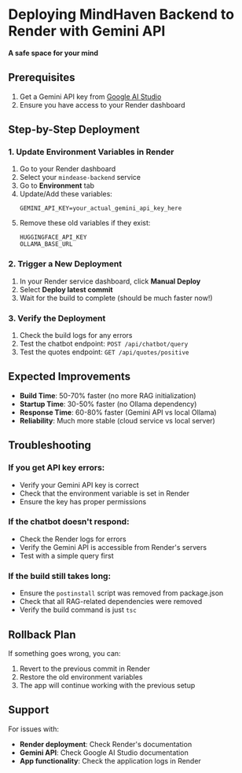 # Deploying MindHaven Backend to Render with Gemini API
**A safe space for your mind**

## Prerequisites
1. Get a Gemini API key from [Google AI Studio](https://makersuite.google.com/app/apikey)
2. Ensure you have access to your Render dashboard

## Step-by-Step Deployment

### 1. Update Environment Variables in Render
1. Go to your Render dashboard
2. Select your `mindease-backend` service
3. Go to **Environment** tab
4. Update/Add these variables:
   ```
   GEMINI_API_KEY=your_actual_gemini_api_key_here
   ```
5. Remove these old variables if they exist:
   ```
   HUGGINGFACE_API_KEY
   OLLAMA_BASE_URL
   ```

### 2. Trigger a New Deployment
1. In your Render service dashboard, click **Manual Deploy**
2. Select **Deploy latest commit**
3. Wait for the build to complete (should be much faster now!)

### 3. Verify the Deployment
1. Check the build logs for any errors
2. Test the chatbot endpoint: `POST /api/chatbot/query`
3. Test the quotes endpoint: `GET /api/quotes/positive`

## Expected Improvements

- **Build Time**: 50-70% faster (no more RAG initialization)
- **Startup Time**: 30-50% faster (no Ollama dependency)
- **Response Time**: 60-80% faster (Gemini API vs local Ollama)
- **Reliability**: Much more stable (cloud service vs local server)

## Troubleshooting

### If you get API key errors:
- Verify your Gemini API key is correct
- Check that the environment variable is set in Render
- Ensure the key has proper permissions

### If the chatbot doesn't respond:
- Check the Render logs for errors
- Verify the Gemini API is accessible from Render's servers
- Test with a simple query first

### If the build still takes long:
- Ensure the `postinstall` script was removed from package.json
- Check that all RAG-related dependencies were removed
- Verify the build command is just `tsc`

## Rollback Plan

If something goes wrong, you can:
1. Revert to the previous commit in Render
2. Restore the old environment variables
3. The app will continue working with the previous setup

## Support

For issues with:
- **Render deployment**: Check Render's documentation
- **Gemini API**: Check Google AI Studio documentation
- **App functionality**: Check the application logs in Render
